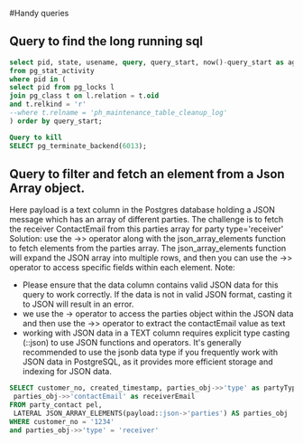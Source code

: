 #Handy queries

## Query to find the long running sql 

```sql
select pid, state, usename, query, query_start, now()-query_start as age
from pg_stat_activity
where pid in (
select pid from pg_locks l
join pg_class t on l.relation = t.oid
and t.relkind = 'r'
--where t.relname = 'ph_maintenance_table_cleanup_log'
) order by query_start;

Query to kill
SELECT pg_terminate_backend(6013);
```
## Query to filter and fetch an element from a Json Array object. 

Here payload is a text column in the Postgres database holding a JSON message which has an array of different parties. The challenge is to fetch the receiver ContactEmail from this parties array for party type='receiver'
Solution: use the ->> operator along with the json_array_elements function to fetch elements from the parties array. The json_array_elements function will expand the JSON array into multiple rows, and then you can use the ->> operator to access specific fields within each element.
Note: 
- Please ensure that the data column contains valid JSON data for this query to work correctly. If the data is not in valid JSON format, casting it to JSON will result in an error.
- we use the -> operator to access the parties object within the JSON data and then use the ->> operator to extract the contactEmail value as text
- working with JSON data in a TEXT column requires explicit type casting (::json) to use JSON functions and operators. It's generally recommended to use the jsonb data type if you frequently work with JSON data in PostgreSQL, as it provides more efficient storage and indexing for JSON data.

```sql
SELECT customer_no, created_timestamp, parties_obj->>'type' as partyType,
 parties_obj->>'contactEmail' as receiverEmail
FROM party_contact pel, 
 LATERAL JSON_ARRAY_ELEMENTS(payload::json->'parties') AS parties_obj
WHERE customer_no = '1234'
and parties_obj->>'type' = 'receiver'
```
